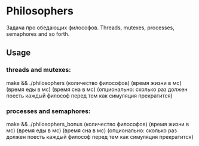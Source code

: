 # Philosophers
Задача про обедающих философов. Threads, mutexes, processes, semaphores and so forth. 
## Usage
### threads and mutexes:
make && ./philosophers (количество философов) (время жизни в мс) (время еды в мс) (время сна в мс) (опционально: сколько раз должен поесть каждый философ перед тем как симуляция прекратится)
### processes and semaphores:
make && ./philosophers_bonus (количество философов) (время жизни в мс) (время еды в мс) (время сна в мс) (опционально: сколько раз должен поесть каждый философ перед тем как симуляция прекратится)
